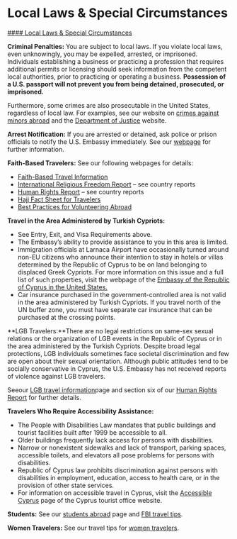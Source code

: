 # Local Laws & Special Circumstances

[#### Local Laws & Special Circumstances](javascript:void(0); "Local Laws & Special Circumstances")

**Criminal Penalties:** You are subject to local laws. If you violate local laws, even unknowingly, you may be expelled, arrested, or imprisoned. Individuals establishing a business or practicing a profession that requires additional permits or licensing should seek information from the competent local authorities, prior to practicing or operating a business. **Possession of a U.S. passport will not prevent you from being detained, prosecuted, or imprisoned.**

Furthermore, some crimes are also prosecutable in the United States, regardless of local law. For examples, see our website on [crimes against minors abroad](http://travel.state.gov/content/passports/en/emergencies/arrest/criminalpenalties.html) and the [Department of Justice](https://www.justice.gov/criminal-ceos/citizens-guide-us-federal-law-extraterritorial-sexual-exploitation-children) website.

**Arrest Notification:** If you are arrested or detained, ask police or prison officials to notify the U.S. Embassy immediately. See our [webpage](http://travel.state.gov/content/passports/english/emergencies/arrest.html) for further information.

**Faith-Based Travelers:** See our following webpages for details:

* [Faith-Based Travel Information](https://travel.state.gov/content/passports/en/go/faith-based-travel.html)
* [International Religious Freedom Report](http://www.state.gov/j/drl/irf/rpt/index.htm) – see country reports
* [Human Rights Report](http://www.state.gov/j/drl/rls/hrrpt/) – see country reports
* [Hajj Fact Sheet for Travelers](http://travel.state.gov/content/passports/en/go/Hajj.html)
* [Best Practices for Volunteering Abroad](https://travel.state.gov/content/passports/en/go/volunteer.html)

**Travel in the Area Administered by Turkish Cypriots:**

* See Entry, Exit, and Visa Requirements above.
* The Embassy’s ability to provide assistance to you in this area is limited.
* Immigration officials at Larnaca Airport have occasionally turned around non-EU citizens who announce their intention to stay in hotels or villas determined by the Republic of Cyprus to be on land belonging to displaced Greek Cypriots. For more information on this issue and a full list of such properties, visit the webpage of the [Embassy of the Republic of Cyprus in the United States.](http://www.cyprusembassy.net/home/index.php?module=page&cid=1029)
* Car insurance purchased in the government-controlled area is not valid in the area administered by Turkish Cypriots. If you travel north of the UN buffer zone, you must have separate car insurance that can be purchased at the crossing points.

**LGB Travelers:**There are no legal restrictions on same-sex sexual relations or the organization of LGB events in the Republic of Cyprus or in the area administered by the Turkish Cypriots. Despite broad legal protections, LGB individuals sometimes face societal discrimination and few are open about their sexual orientation. Although public attitudes tend to be socially conservative in Cyprus, the U.S. Embassy has not received reports of violence against LGB travelers.

Seeour [LGB travel information](http://travel.state.gov/content/passports/english/go/lgbt.html)page and section six of our [Human Rights Report](http://www.state.gov/j/drl/rls/hrrpt/) for further details.

**Travelers Who Require Accessibility Assistance:**

* The People with Disabilities Law mandates that public buildings and tourist facilities built after 1999 be accessible to all.
* Older buildings frequently lack access for persons with disabilities.
* Narrow or nonexistent sidewalks and lack of transport, parking spaces, accessible toilets, and elevators all pose problems for persons with disabilities.
* Republic of Cyprus law prohibits discrimination against persons with disabilities in employment, education, access to health care, or in the provision of other state services.
* For information on accessible travel in Cyprus, visit the [Accessible Cyprus](http://www.visitcyprus.com/index.php/en/practical-information/accessible) page of the Cyprus tourist office website.

**Students:** See our [students abroad](http://travel.state.gov/content/studentsabroad/en.html) page and [FBI travel tips](https://www.fbi.gov/file-repository/student-travel-brochure-pdf.pdf/view).

**Women Travelers:** See our travel tips for [women travelers](http://travel.state.gov/content/passports/english/go/Women.html).
